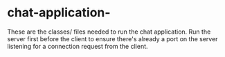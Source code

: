 # chat-application-
These are the classes/ files needed to run the chat application.
Run the server first before the client to ensure there's already a port on the server listening for a connection request from the client.
